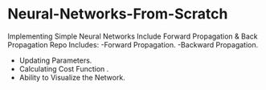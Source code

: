 # Neural-Networks-From-Scratch
Implementing Simple Neural Networks Include Forward Propagation &amp; Back Propagation 
Repo Includes:
-Forward Propagation.
-Backward Propagation.
- Updating Parameters.
- Calculating Cost Function .
- Ability to Visualize the Network.

